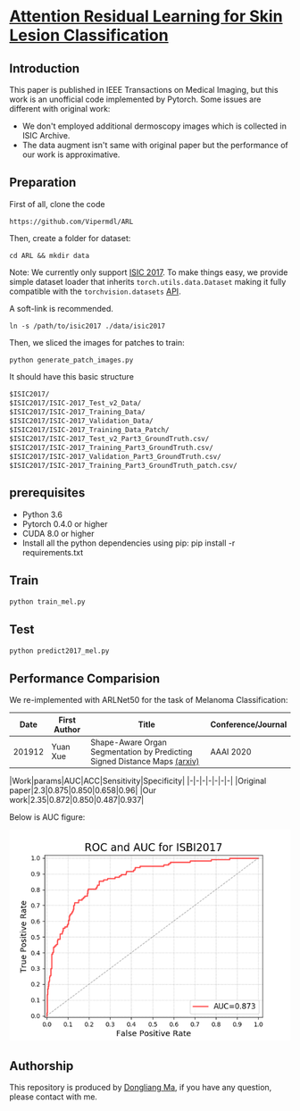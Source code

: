 # [Attention Residual Learning for Skin Lesion Classification](https://ieeexplore.ieee.org/document/8620285)

## Introduction

This paper is published in IEEE Transactions on Medical Imaging, but this work is an unofficial code implemented by Pytorch. Some issues are different with original work:

* We don't employed additional dermoscopy images which is collected in ISIC Archive.
* The data augment isn't same with original paper but the performance of our work is approximative.

## Preparation

First of all, clone the code
```
https://github.com/Vipermdl/ARL
```

Then, create a folder for dataset:
```
cd ARL && mkdir data
```

Note: We currently only support [ISIC 2017](https://challenge.kitware.com/#challenge/583f126bcad3a51cc66c8d9a). To make things easy, we provide simple dataset loader that inherits `torch.utils.data.Dataset` making it fully compatible with the `torchvision.datasets` [API](http://pytorch.org/docs/torchvision/datasets.html).

A soft-link is recommended. 
```
ln -s /path/to/isic2017 ./data/isic2017
```

Then, we sliced the images for patches to train:
```
python generate_patch_images.py
```

It should have this basic structure
```Shell
$ISIC2017/
$ISIC2017/ISIC-2017_Test_v2_Data/
$ISIC2017/ISIC-2017_Training_Data/
$ISIC2017/ISIC-2017_Validation_Data/
$ISIC2017/ISIC-2017_Training_Data_Patch/
$ISIC2017/ISIC-2017_Test_v2_Part3_GroundTruth.csv/
$ISIC2017/ISIC-2017_Training_Part3_GroundTruth.csv/
$ISIC2017/ISIC-2017_Validation_Part3_GroundTruth.csv/
$ISIC2017/ISIC-2017_Training_Part3_GroundTruth_patch.csv/
```

## prerequisites

* Python 3.6
* Pytorch 0.4.0 or higher
* CUDA 8.0 or higher
* Install all the python dependencies using pip: pip install -r requirements.txt

## Train 

```
python train_mel.py
```

## Test 

```
python predict2017_mel.py
```

## Performance Comparision

We re-implemented with ARLNet50 for the task of Melanoma Classification: 

|Date|First Author|Title|Conference/Journal|
|---|---|---|---|
|201912|Yuan Xue|Shape-Aware Organ Segmentation by Predicting Signed Distance Maps [(arxiv)](https://arxiv.org/abs/1912.03849)|AAAI 2020|

|Work|params|AUC|ACC|Sensitivity|Specificity| 
|-|-|-|-|-|-|-| 
|Original paper|2.3|0.875|0.850|0.658|0.96| 
|Our work|2.35|0.872|0.850|0.487|0.937| 


Below is AUC figure:

<div style="color:#0000FF" align="center">
<img src="2017_mel_arlnet50_e100_b32.png"/> 
</div>

## Authorship

This repository is produced by [Dongliang Ma](https://github.com/Vipermdl), if you have any question, please contact with me.
